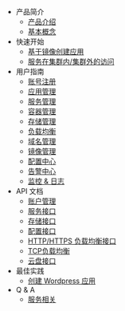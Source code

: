 * 产品简介
  * [产品介绍](introduction/product-introduction.md)
  * [基本概念](introduction/basic-concepts.md)
* 快速开始
  * [基于镜像创建应用](quick-start/create-app.md)
  * [服务在集群内/集群外的访问](quick-start/cluster-app.md)
* 用户指南
  * [账号注册](user-guide/registry.md)
  * [应用管理](user-guide/app.md)
  * [服务管理](user-guide/service.md)
  * [容器管理](user-guide/container.md)
  * [存储管理](user-guide/storage.md)
  * [负载均衡](user-guide/loadbalance.md)
  * [域名管理](user-guide/domain.md)
  * [镜像管理](user-guide/image.md)
  * [配置中心](user-guide/configmap.md)
  * [告警中心](user-guide/warning.md)
  * [监控 & 日志](user-guide/log-and-monitor.md)
* API 文档
  * [账户管理](api-doc/account.md)
  * [服务接口](api-doc/service.md)
  * [存储接口](api-doc/volume.md)
  * [配置接口](api-doc/configmap.md)
  * [HTTP/HTTPS 负载均衡接口](api-doc/alb.md)
  * [TCP负载均衡](api-doc/tlb.md)
  * [云盘接口](api-doc/volume.md)
* 最佳实践
  * [创建 Wordpress 应用](best-practise/create-wordpress-app.md)
* Q & A
  * [服务相关](q-and-a/about-service.md)
